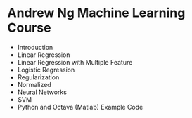 # Andrew Ng Machine Learning Course

* Introduction
* Linear Regression
* Linear Regression with Multiple Feature
* Logistic Regression
* Regularization
* Normalized
* Neural Networks
* SVM
* Python and Octava (Matlab) Example Code
